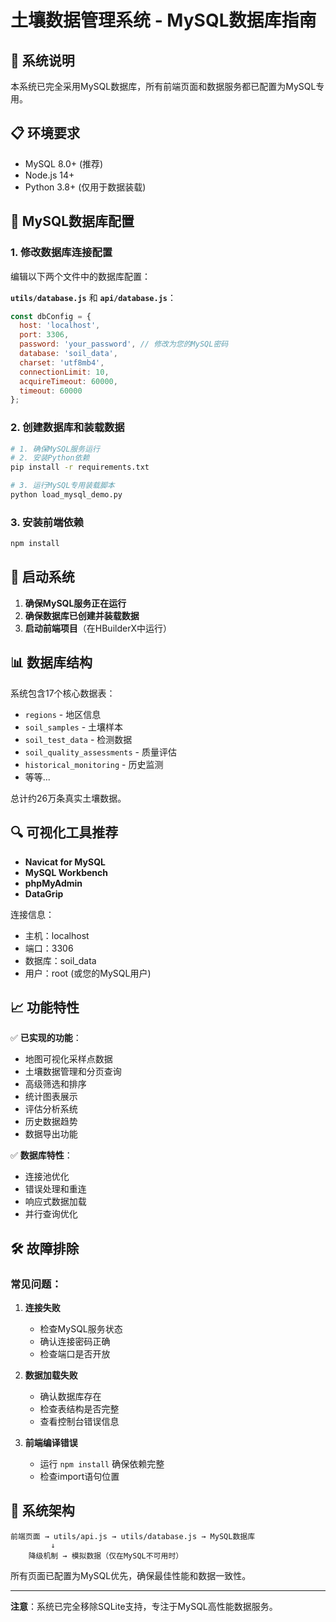 # 土壤数据管理系统 - MySQL数据库指南

## 🎯 系统说明

本系统已完全采用MySQL数据库，所有前端页面和数据服务都已配置为MySQL专用。

## 📋 环境要求

- MySQL 8.0+ (推荐)
- Node.js 14+
- Python 3.8+ (仅用于数据装载)

## 🔧 MySQL数据库配置

### 1. 修改数据库连接配置

编辑以下两个文件中的数据库配置：

**`utils/database.js`** 和 **`api/database.js`**：
```javascript
const dbConfig = {
  host: 'localhost',
  port: 3306,
  password: 'your_password', // 修改为您的MySQL密码
  database: 'soil_data',
  charset: 'utf8mb4',
  connectionLimit: 10,
  acquireTimeout: 60000,
  timeout: 60000
};
```

### 2. 创建数据库和装载数据

```bash
# 1. 确保MySQL服务运行
# 2. 安装Python依赖
pip install -r requirements.txt

# 3. 运行MySQL专用装载脚本
python load_mysql_demo.py
```

### 3. 安装前端依赖

```bash
npm install
```

## 🚀 启动系统

1. **确保MySQL服务正在运行**
2. **确保数据库已创建并装载数据**
3. **启动前端项目**（在HBuilderX中运行）

## 📊 数据库结构

系统包含17个核心数据表：
- `regions` - 地区信息
- `soil_samples` - 土壤样本
- `soil_test_data` - 检测数据
- `soil_quality_assessments` - 质量评估
- `historical_monitoring` - 历史监测
- 等等...

总计约26万条真实土壤数据。

## 🔍 可视化工具推荐

- **Navicat for MySQL**
- **MySQL Workbench**
- **phpMyAdmin**
- **DataGrip**

连接信息：
- 主机：localhost
- 端口：3306
- 数据库：soil_data
- 用户：root (或您的MySQL用户)

## 📈 功能特性

✅ **已实现的功能**：
- 地图可视化采样点数据
- 土壤数据管理和分页查询
- 高级筛选和排序
- 统计图表展示
- 评估分析系统
- 历史数据趋势
- 数据导出功能

✅ **数据库特性**：
- 连接池优化
- 错误处理和重连
- 响应式数据加载
- 并行查询优化

## 🛠️ 故障排除

### 常见问题：

1. **连接失败**
   - 检查MySQL服务状态
   - 确认连接密码正确
   - 检查端口是否开放

2. **数据加载失败**
   - 确认数据库存在
   - 检查表结构是否完整
   - 查看控制台错误信息

3. **前端编译错误**
   - 运行 `npm install` 确保依赖完整
   - 检查import语句位置

## 📝 系统架构

```
前端页面 → utils/api.js → utils/database.js → MySQL数据库
         ↓
    降级机制 → 模拟数据（仅在MySQL不可用时）
```

所有页面已配置为MySQL优先，确保最佳性能和数据一致性。

---

**注意**：系统已完全移除SQLite支持，专注于MySQL高性能数据服务。 